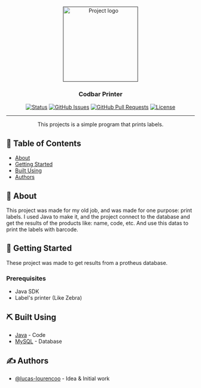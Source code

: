 <p align="center">
  <a href="" rel="noopener">
 <img width=200px height=200px src="https://i.imgur.com/6wj0hh6.jpg" alt="Project logo"></a>
</p>

<h3 align="center">Codbar Printer</h3>

<div align="center">

[![Status](https://img.shields.io/badge/status-active-success.svg)]()
[![GitHub Issues](https://img.shields.io/github/issues/kylelobo/The-Documentation-Compendium.svg)](https://github.com/kylelobo/The-Documentation-Compendium/issues)
[![GitHub Pull Requests](https://img.shields.io/github/issues-pr/kylelobo/The-Documentation-Compendium.svg)](https://github.com/kylelobo/The-Documentation-Compendium/pulls)
[![License](https://img.shields.io/badge/license-MIT-blue.svg)](/LICENSE)

</div>

---

<p align="center"> This projects is a simple program that prints labels.
    <br> 
</p>

## 📝 Table of Contents

- [About](#about)
- [Getting Started](#getting_started)
- [Built Using](#built_using)
- [Authors](#authors)

## 🧐 About <a name = "about"></a>

This project was made for my old job, and was made for one purpose: print labels.
I used Java to make it, and the project connect to the database and get the results of the products like: name, code, etc. And use this datas to print the labels with barcode.

## 🏁 Getting Started <a name = "getting_started"></a>

These project was made to get results from a protheus database. 

### Prerequisites

- Java SDK
- Label's printer (Like Zebra)

## ⛏️ Built Using <a name = "built_using"></a>

- [Java](https://www.java.com/pt_BR/) - Code
- [MySQL](https://www.mysql.com/) - Database

## ✍️ Authors <a name = "authors"></a>

- [@lucas-lourencoo](https://github.com/lucas-lourencoo) - Idea & Initial work
